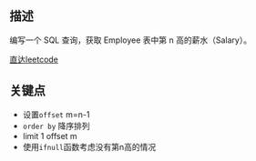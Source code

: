 ## 描述

编写一个 SQL 查询，获取 Employee 表中第 n 高的薪水（Salary）。

[直达leetcode](https://leetcode-cn.com/problems/nth-highest-salary/)


## 关键点


- 设置`offset` m=n-1
- `order by` 降序排列
- limit 1 offset m
- 使用`ifnull`函数考虑没有第n高的情况